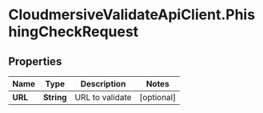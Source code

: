 # CloudmersiveValidateApiClient.PhishingCheckRequest

## Properties
Name | Type | Description | Notes
------------ | ------------- | ------------- | -------------
**URL** | **String** | URL to validate | [optional] 



